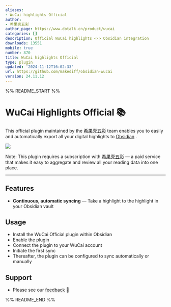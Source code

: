 ```yaml
---
aliases:
- WuCai highlights Official
author:
- 希果壳五彩
author_page: https://www.dotalk.cn/product/wucai
categories: []
description: Official WuCai highlights <-> Obsidian integration
downloads: 13551
mobile: true
number: 870
title: WuCai highlights Official
type: plugin
updated: '2024-11-12T16:02:33'
url: https://github.com/makediff/obsidian-wucai
version: 24.11.12
---
```


%% README_START %%

# WuCai Highlights Official 📚

This official plugin maintained by the [希果壳五彩](https://www.dotalk.cn) team enables you to easily and automatically export all your digital highlights to [Obsidian](https://obsidian.md) .

![](https://wucaiimg.dotalk.cn/plugins/wucai-highlights.png)

Note: This plugin requires a subscription with [希果壳五彩](https://www.dotalk.cn) — a paid service that makes it easy to aggregate and review all your reading data into one place.

---

## Features

* **Continuous, automatic syncing** — Take a highlight to the highlight in your Obsidian vault

## Usage

* Install the WuCai Official plugin within Obsidian
* Enable the plugin
* Connect the plugin to your WuCai account
* Initiate the first sync
* Thereafter, the plugin can be configured to sync automatically or manually

## Support

* Please see our [feedback](https://feedback.dotalk.cn/note/OlA9f2ef3ee.html) 🙂

%% README_END %%